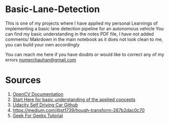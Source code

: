 # Basic-Lane-Detection
This is one of my projects where I have applied my personal Learnings of implementing a basic lane detection pipeline for an autonomous vehicle
You can find my basic understanding in the notes PDF file, I have not added comments/ Makrdown in the main notebook as it does not look clean to me, you can build your own accordingly

You can reach me here if you have doubts or would like to correct any of my errors [numerchauhan@gmail.com](mailto:numerchauhan@gmail.com)

# Sources
1. [OpenCV Documentation](https://docs.opencv.org/4.x/d2/d96/tutorial_py_table_of_contents_imgproc.html)
2. [Start Here for basic understanding of the applied concepts](https://medium.com/@mrhwick/simple-lane-detection-with-opencv-bfeb6ae54ec0)
3. [Udacity Self Driving Car Github](https://github.com/udacity/self-driving-car)
4. https://medium.com/@st1739/hough-transform-287b2dac0c70
5. [Geek For Geeks Tutorial](https://www.geeksforgeeks.org/opencv-real-time-road-lane-detection/)
